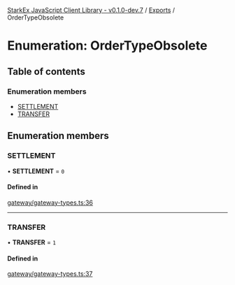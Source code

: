[StarkEx JavaScript Client Library - v0.1.0-dev.7](../README.md) / [Exports](../modules.md) / OrderTypeObsolete

# Enumeration: OrderTypeObsolete

## Table of contents

### Enumeration members

- [SETTLEMENT](OrderTypeObsolete.md#settlement)
- [TRANSFER](OrderTypeObsolete.md#transfer)

## Enumeration members

### SETTLEMENT

• **SETTLEMENT** = `0`

#### Defined in

[gateway/gateway-types.ts:36](https://github.com/starkware-libs/starkex-js/blob/26f82a7/src/lib/gateway/gateway-types.ts#L36)

___

### TRANSFER

• **TRANSFER** = `1`

#### Defined in

[gateway/gateway-types.ts:37](https://github.com/starkware-libs/starkex-js/blob/26f82a7/src/lib/gateway/gateway-types.ts#L37)

